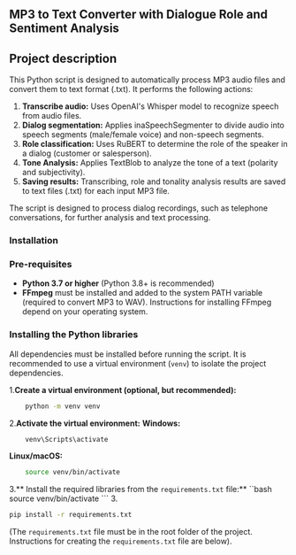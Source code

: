 ## MP3 to Text Converter with Dialogue Role and Sentiment Analysis

## Project description

This Python script is designed to automatically process MP3 audio files and convert them to text format (.txt). It performs the following actions:

1.  **Transcribe audio:** Uses OpenAI's Whisper model to recognize speech from audio files.
2.  **Dialog segmentation:** Applies inaSpeechSegmenter to divide audio into speech segments (male/female voice) and non-speech segments.
3.  **Role classification:** Uses RuBERT to determine the role of the speaker in a dialog (customer or salesperson).
4.  **Tone Analysis:** Applies TextBlob to analyze the tone of a text (polarity and subjectivity).
5.  **Saving results:** Transcribing, role and tonality analysis results are saved to text files (.txt) for each input MP3 file.

The script is designed to process dialog recordings, such as telephone conversations, for further analysis and text processing.

### Installation
### Pre-requisites
* **Python 3.7 or higher** (Python 3.8+ is recommended)
* **FFmpeg** must be installed and added to the system PATH variable (required to convert MP3 to WAV). Instructions for installing FFmpeg depend on your operating system.

### Installing the Python libraries

All dependencies must be installed before running the script. It is recommended to use a virtual environment (`venv`) to isolate the project dependencies.

1.**Create a virtual environment (optional, but recommended):**

    
```bash
    python -m venv venv
```

2.**Activate the virtual environment:**
    **Windows:**

```bash
    venv\Scripts\activate
```

**Linux/macOS:**
```bash
    source venv/bin/activate
```

3.** Install the required libraries from the ``requirements.txt`` file:** ``bash source venv/bin/activate ``` 3.

```bash
pip install -r requirements.txt
```

(The `requirements.txt` file must be in the root folder of the project. Instructions for creating the `requirements.txt` file are below).